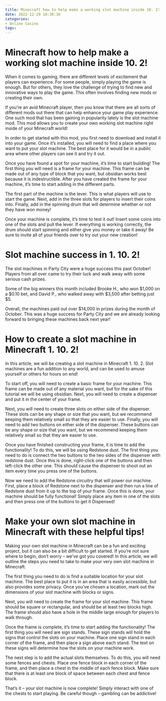 ```yaml
---
title: Minecraft how to help make a working slot machine inside 10. 2!
date: 2022-12-29 18:38:16
categories:
- Online Casino
tags:
---
```



#  Minecraft how to help make a working slot machine inside  10. 2!

When it comes to gaming, there are different levels of excitement that players can experience. For some people, simply playing the game is enough. But for others, they love the challenge of trying to find new and innovative ways to play the game. This often involves finding new mods or creating their own.

If you’re an avid Minecraft player, then you know that there are all sorts of different mods out there that can help enhance your game play experience. One such mod that has been gaining in popularity lately is the slot machine mod. This mod allows you to create your own working slot machine right inside of your Minecraft world!

In order to get started with this mod, you first need to download and install it into your game. Once it’s installed, you will need to find a place where you want to put your slot machine. The best place for it would be in a public area where other players can see it and try it out.

Once you have found a spot for your machine, it’s time to start building! The first thing you will need is a frame for your machine. This frame can be made out of any type of block that you want, but obsidian works best because it is indestructible. After you have created the frame for your machine, it’s time to start adding in the different parts.

The first part of the machine is the lever. This is what players will use to start the game. Next, add in the three slots for players to insert their coins into. Finally, add in the spinning drum that will determine whether or not they have won money!

Once your machine is complete, it’s time to test it out! Insert some coins into one of the slots and pull the lever. If everything is working correctly, the drum should start spinning and either give you money or take it away! Be sure to invite all of your friends over to try out your new creation!

#  Slot machine success in 1. 10. 2!

The slot machines in Party City were a huge success this past October! Players from all over came to try their luck and walk away with some serious cash prizes.

Some of the big winners this month included Brooke H., who won $1,000 on a $0.10 bet, and David P., who walked away with $3,500 after betting just $5.

Overall, the machines paid out over $14,000 in prizes during the month of October. This was a huge success for Party City and we are already looking forward to bringing these machines back next year!

#  How to create a slot machine in Minecraft 1. 10. 2!

In this article, we will be creating a slot machine in Minecraft 1. 10. 2. Slot machines are a fun addition to any world, and can be used to amuse yourself or others for hours on end!

To start off, you will need to create a basic frame for your machine. This frame can be made out of any material you want, but for the sake of this tutorial we will be using obsidian. Next, you will need to create a dispenser and put it in the center of your frame.

Next, you will need to create three slots on either side of the dispenser. These slots can be any shape or size that you want, but we recommend keeping them relatively small so that they are easier to use. Finally, you will need to add two buttons on either side of the dispenser. These buttons can be any shape or size that you want, but we recommend keeping them relatively small so that they are easier to use.

Once you have finished constructing your frame, it is time to add the functionality! To do this, we will be using Redstone dust. The first thing you need to do is connect the two buttons to the two sides of the dispenser with redstone dust. Once this is done, right-click one of the buttons and then left-click the other one. This should cause the dispenser to shoot out an item every time you press one of the buttons.

Now we need to add the Redstone circuitry that will power our machine. First, place a block of Redstone next to the dispenser and then run a line of Redstone dust from it up to the top of your frame. Once this is done, your machine should be fully functional! Simply place any item in one of the slots and then press one of the buttons to get it Dispensed!

#  Make your own slot machine in Minecraft with these helpful tips!

Making your own slot machine in Minecraft can be a fun and exciting project, but it can also be a bit difficult to get started. If you’re not sure where to begin, don’t worry – we’ve got you covered! In this article, we will outline the steps you need to take to make your very own slot machine in Minecraft.

The first thing you need to do is find a suitable location for your slot machine. The best place to put it is in an area that is easily accessible, but also provides some privacy. Once you’ve chosen a location, mark out the dimensions of your slot machine with blocks or signs.

Next, you will need to create the frame for your slot machine. This frame should be square or rectangular, and should be at least two blocks high. The frame should also have a hole in the middle large enough for players to walk through.

Once the frame is complete, it’s time to start adding the functionality! The first thing you will need are sign stands. These sign stands will hold the signs that control the slots on your machine. Place one sign stand in each corner of the frame, and then place a sign above each stand. The text on these signs will determine how the slots on your machine work.

The next step is to add the actual slots themselves. To do this, you will need some fences and chests. Place one fence block in each corner of the frame, and then place a chest in the middle of each fence block. Make sure that there is at least one block of space between each chest and fence block.

That’s it – your slot machine is now complete! Simply interact with one of the chests to start playing. Be careful though – gambling can be addictive!